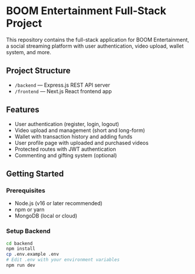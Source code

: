 # BOOM Entertainment Full-Stack Project

This repository contains the full-stack application for BOOM Entertainment, a social streaming platform with user authentication, video upload, wallet system, and more.

## Project Structure

- `/backend` — Express.js REST API server
- `/frontend` — Next.js React frontend app

## Features

- User authentication (register, login, logout)
- Video upload and management (short and long-form)
- Wallet with transaction history and adding funds
- User profile page with uploaded and purchased videos
- Protected routes with JWT authentication
- Commenting and gifting system (optional)

## Getting Started

### Prerequisites

- Node.js (v16 or later recommended)
- npm or yarn
- MongoDB (local or cloud)

### Setup Backend

```bash
cd backend
npm install
cp .env.example .env
# Edit .env with your environment variables
npm run dev
